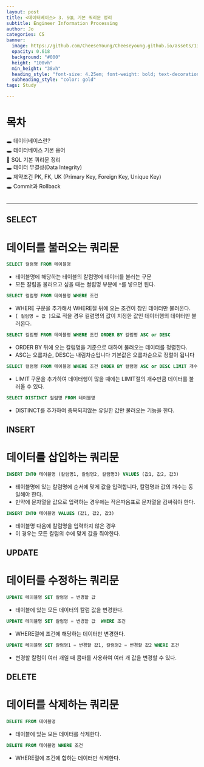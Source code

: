 ```yaml
---
layout: post
title: <데이터베이스> 3. SQL 기본 쿼리문 정리
subtitle: Engineer Information Processing
author: Jo
categories: CS
banner:
  image: https://github.com/CheeseYoung/Cheeseyoung.github.io/assets/132384527/9e53258c-6779-4cc5-8cad-351d6abf1c91
  opacity: 0.618
  background: "#000"
  height: "100vh"
  min_height: "38vh"
  heading_style: "font-size: 4.25em; font-weight: bold; text-decoration: underline"
  subheading_style: "color: gold"
tags: Study

---
```


# 목차
🕳 데이터베이스란? <br>
🕳 데이터베이스 기본 용어 <br>
📌 SQL 기본 쿼리문 정리 <br>
🕳 데이터 무결성(Data Integrity) <br>
🕳 제약조건 PK, FK, UK (Primary Key, Foreign Key, Unique Key) <br>
🕳 Commit과 Rollback <br>
<br>
<hr>

## SELECT
# 데이터를 불러오는 쿼리문

```sql
SELECT 컬럼명 FROM 테이블명
```
- 테이블명에 해당하는 테이블의 칼럼명에 데이터를 불러는 구문
- 모든 칼럼을 불러오고 싶을 때는 컬럼명 부분에 ``*``를 넣으면 된다.

```sql
SELECT 컬럼명 FROM 테이블명 WHERE 조건
```
- WHERE 구문을 추가해서 WHERE절 뒤에 오는 조건이 참인 데이터만 불러온다.
- ``[ 컬럼명 = 값 ]``으로 적을 경우 컬럼명의 값이 지정한 값인 데이터행의 데이터만 불러온다.

```sql
SELECT 컬럼명 FROM 테이블명 WHERE 조건 ORDER BY 컬럼명 ASC or DESC
```
- ORDER BY 뒤에 오는 칼럼명을 기준으로 대하여 불러오는 데이터를 정렬한다.
- ASC는 오름차순, DESC는 내림차순입니다 기본값은 오름차순으로 정렬이 됩니다

```sql
SELECT 컬럼명 FROM 테이블명 WHERE 조건 ORDER BY 컬럼명 ASC or DESC LIMIT 개수
```
- LIMIT 구문을 추가하여 데이터행이 많을 때에는 LIMIT절의 개수만큼 데이터를 불러올 수 있다.

```sql
SELECT DISTINCT 컬럼명 FROM 테이블명
```
- DISTINCT를 추가하여 중복되지않는 유일한 값만 불러오는 기능을 한다.

## INSERT
# 데이터를 삽입하는 쿼리문

```sql
INSERT INTO 테이블명 (칼럼명1, 칼럼명2, 칼럼명3) VALUES (값1, 값2, 값3)
```
- 테이블명에 있는 칼럼명에 순서에 맞게 값을 입력합니다, 칼럼명과 값의 개수는 동일해야 한다.
- 만약에 문자열을 값으로 입력하는 경우에는 작은따옴표로 문자열을 감싸줘야 한다.

```sql
INSERT INTO 테이블명 VALUES (값1, 값2, 값3)
```
- 테이블명 다음에 칼럼명을 입력하지 않은 경우
- 이 경우는 모든 칼럼의 수에 맞게 값을 줘야한다.

## UPDATE
# 데이터를 수정하는 쿼리문

```sql
UPDATE 테이블명 SET 칼럼명 = 변경할 값
```
- 테이블에 있는 모든 데이터의 칼럼 값을 변경한다.

```sql
UPDATE 테이블명 SET 칼럼명 = 변경할 값  WHERE 조건
```
- WHERE절에 조건에 해당하는 데이터만 변경한다.

```sql
UPDATE 테이블명 SET 칼럼명1 = 변경할 값1, 칼럼명2 = 변경할 값2 WHERE 조건
```
- 변경할 칼럼이 여러 개일 때 콤마를 사용하여 여러 개 값을 변경할 수 있다.

## DELETE
# 데이터를 삭제하는 쿼리문

```sql
DELETE FROM 테이블명
```
- 테이블에 있는 모든 데이터를 삭제한다.

```sql
DELETE FROM 테이블명 WHERE 조건
```
- WHERE절에 조건에 합하는 데이터만 삭제한다.




















